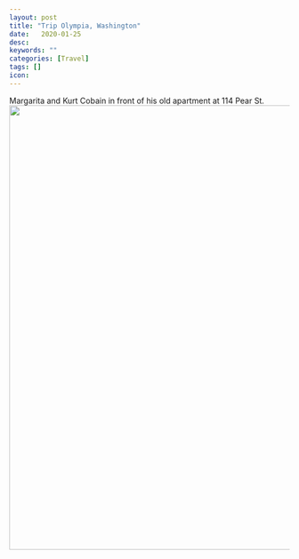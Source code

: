 ```yaml
---
layout: post
title: "Trip Olympia, Washington"
date:   2020-01-25
desc:
keywords: ""
categories: [Travel]
tags: []
icon:
---
```

Margarita and Kurt Cobain in front of his old apartment at 114 Pear St. <br><img src="https://github.com/harrydurbin/harrydurbin.github.io/blob/master/_posts/img/margarita_and_kurt.png?raw=true" width="800px" />

<!-- ![alt text](https://github.com/harrydurbin/harrydurbin.github.io/blob/master/_posts/img/margarita_and_kurt.png?raw=true "Logo Title Text 1") -->

